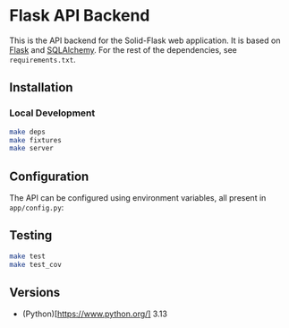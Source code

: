# Flask API Backend

This is the API backend for the Solid-Flask web application.
It is based on [Flask](https://flask.palletsprojects.com/en/stable/) and [SQLAlchemy](https://www.sqlalchemy.org/).
For the rest of the dependencies, see `requirements.txt`.

## Installation

### Local Development

```bash
make deps
make fixtures
make server
```

## Configuration

The API can be configured using environment variables, all present in `app/config.py`:

## Testing

```bash
make test
make test_cov
```

## Versions

- (Python)[https://www.python.org/] 3.13
